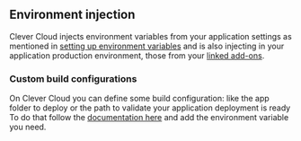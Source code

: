 ## Environment injection

Clever Cloud injects environment variables from your application settings as mentioned in [setting up environment variables](#setting-up-environment-variables-on-clever-cloud) and is also injecting in your application production environment, those from your [linked add-ons](#linking-a-database-or-any-other-add-on-to-your-application).

### Custom build configurations

On Clever Cloud you can define some build configuration: like the app folder to deploy or the path to validate your application deployment is ready
To do that follow the [documentation here](/doc/reference/reference-environment-variables/#variables-you-can-define) and add the environment variable you need.
